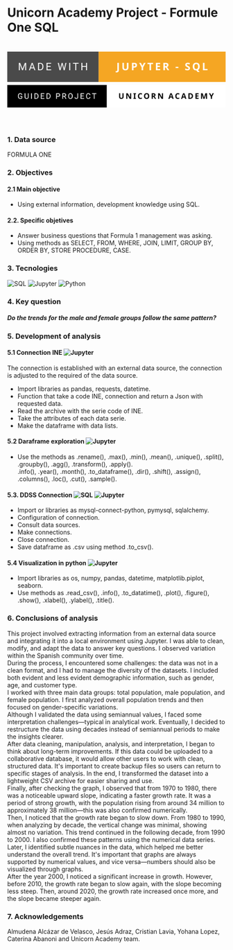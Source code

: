 
<h1> Unicorn Academy Project - Formule One SQL <h1>
 <img src="https://raw.githubusercontent.com/HannerRoag/Project_Unicorn_Python/refs/heads/main/svg/made-with-jupyter---sql.svg" alt="Made with Jupyter">
 <img src="https://raw.githubusercontent.com/HannerRoag/Project_Unicorn_Python/refs/heads/main/svg/guided-project-unicorn-academy.svg" alt="Guided Project"> <br/>
<br/>
<h3>1. Data source</h3> 
 FORMULA ONE
 
### 2. Objectives
#### 2.1 Main objective
- Using external information, development knowledge using SQL.
#### 2.2. Specific objetives 
- Answer business questions that Formula 1 management was asking.
- Using methods as SELECT, FROM, WHERE, JOIN, LIMIT, GROUP BY, ORDER BY, STORE PROCEDURE, CASE.

### 3. Tecnologies
![SQL](https://img.shields.io/badge/-Sql-f29111?style=for-the-badge&logo=mysql)
![Jupyter](https://img.shields.io/badge/-Jupyter-white?style=for-the-badge&logo=Jupyter)
![Python](https://img.shields.io/badge/-Python-9370DB?style=for-the-badge&logo=Python)

### 4. Key question
##### Do the trends for the male and female groups follow the same pattern?

### 5. Development of analysis
#### 5.1 Connection INE ![Jupyter](https://img.shields.io/badge/-Jupyter-white?style=for-the-badge&logo=Jupyter)
The connection is established with an external data source, the connection is adjusted to the required of the data source.
- Import libraries as pandas, requests, datetime.
- Function that take a code INE, connection and return a Json with requested data.
- Read the archive with the serie code of INE.
- Take the attributes of each data serie.
- Make the dataframe with data lists.
#### 5.2 Daraframe exploration ![Jupyter](https://img.shields.io/badge/-Jupyter-white?style=for-the-badge&logo=Jupyter)
- Use the methods as .rename(), .max(), .min(), .mean(), .unique(), .split(), .groupby(), .agg(), .transform(), .apply(). <br/>
.info(), .year(), .month(), .to_dataframe(), .dir(), .shift(), .assign(), .columns(), .loc(), .cut(), .sample().
#### 5.3. DDSS Connection ![SQL](https://img.shields.io/badge/-Sql-f29111?style=for-the-badge&logo=mysql) ![Jupyter](https://img.shields.io/badge/-Jupyter-white?style=for-the-badge&logo=Jupyter)
- Import or libraries as mysql-connect-python, pymysql, sqlalchemy.
- Configuration of connection.
- Consult data sources.
- Make connections.
- Close connection.
- Save dataframe as .csv using method .to_csv().
#### 5.4 Visualization in python ![Jupyter](https://img.shields.io/badge/-Jupyter-white?style=for-the-badge&logo=Jupyter)
- Import libraries as os, numpy, pandas, datetime, matplotlib.piplot, seaborn.
- Use methods as .read_csv(), .info(), .to_datatime(), .plot(), .figure(), .show(), .xlabel(), .ylabel(), .title().

### 6. Conclusions of analysis
This project involved extracting information from an external data source and integrating it into a local environment using Jupyter. I was able to clean, modify, and adapt the data to answer key questions. I observed variation within the Spanish community over time. <br/>
During the process, I encountered some challenges: the data was not in a clean format, and I had to manage the diversity of the datasets. I included both evident and less evident demographic information, such as gender, age, and customer type.<br/>
I worked with three main data groups: total population, male population, and female population. I first analyzed overall population trends and then focused on gender-specific variations.<br/>
Although I validated the data using semiannual values, I faced some interpretation challenges—typical in analytical work. Eventually, I decided to restructure the data using decades instead of semiannual periods to make the insights clearer.<br/>
After data cleaning, manipulation, analysis, and interpretation, I began to think about long-term improvements. If this data could be uploaded to a collaborative database, it would allow other users to work with clean, structured data. It's important to create backup files so users can return to specific stages of analysis. In the end, I transformed the dataset into a lightweight CSV archive for easier sharing and use.<br/>
Finally, after checking the graph, I observed that from 1970 to 1980, there was a noticeable upward slope, indicating a faster growth rate. It was a period of strong growth, with the population rising from around 34 million to approximately 38 million—this was also confirmed numerically.<br/>
Then, I noticed that the growth rate began to slow down. From 1980 to 1990, when analyzing by decade, the vertical change was minimal, showing almost no variation. This trend continued in the following decade, from 1990 to 2000. I also confirmed these patterns using the numerical data series.<br/>
Later, I identified subtle nuances in the data, which helped me better understand the overall trend. It's important that graphs are always supported by numerical values, and vice versa—numbers should also be visualized through graphs.<br/>
After the year 2000, I noticed a significant increase in growth. However, before 2010, the growth rate began to slow again, with the slope becoming less steep. Then, around 2020, the growth rate increased once more, and the slope became steeper again.

### 7. Acknowledgements
Almudena Alcázar de Velasco, Jesús Adraz, Cristian Lavia, Yohana Lopez, Caterina Abanoni and Unicorn Academy team.
